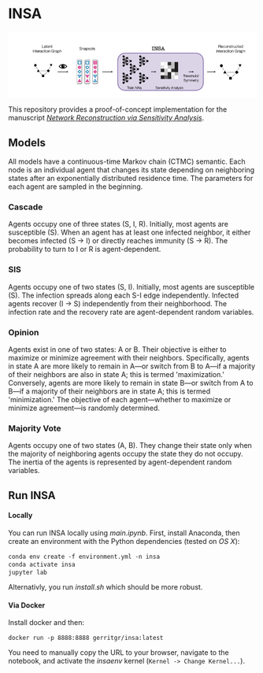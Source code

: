 # INSA

![alt text](overview.png "Overview")

This repository provides a proof-of-concept implementation for the manuscript _[Network Reconstruction via Sensitivity Analysis](https://github.com/gerritgr/Insa/blob/b1e937da1811af52319ba0f3bc0e53862e891228/manuscript.pdf)_.

## Models
All models have a continuous-time Markov chain (CTMC) semantic. Each node is an individual agent that changes its state depending on neighboring states after an exponentially distributed residence time. The parameters for each agent are sampled in the beginning.

### Cascade
Agents occupy one of three states (S, I, R). Initially, most agents are susceptible (S). When an agent has at least one infected neighbor, it either becomes infected (S -> I) or directly reaches immunity (S -> R). The probability to turn to I or R is agent-dependent.

### SIS
Agents occupy one of two states (S, I). Initially, most agents are susceptible (S). The infection spreads along each S-I edge independently. Infected agents recover (I -> S) independently from their neighborhood. The infection rate and the recovery rate are agent-dependent random variables.

### Opinion
Agents exist in one of two states: A or B. Their objective is either to maximize or minimize agreement with their neighbors. Specifically, agents in state A are more likely to remain in A—or switch from B to A—if a majority of their neighbors are also in state A; this is termed 'maximization.' Conversely, agents are more likely to remain in state B—or switch from A to B—if a majority of their neighbors are in state A; this is termed 'minimization.' The objective of each agent—whether to maximize or minimize agreement—is randomly determined.

### Majority Vote
Agents occupy one of two states (A, B). They change their state only when the majority of neighboring agents occupy the state they do not occupy. The inertia of the agents is represented by agent-dependent random variables.

## Run INSA

#### Locally

You can run INSA locally using _main.ipynb_. First, install Anaconda, then create an environment with the Python dependencies (tested on _OS X_):

```console
conda env create -f environment.yml -n insa
conda activate insa
jupyter lab
```
Alternativly, you run _install.sh_ which should be more robust. 

#### Via Docker

Install docker and then:
```console
docker run -p 8888:8888 gerritgr/insa:latest
```
You need to manually copy the URL to your browser, navigate to the notebook, and activate the _insaenv_ kernel (`Kernel -> Change Kernel...`). 
